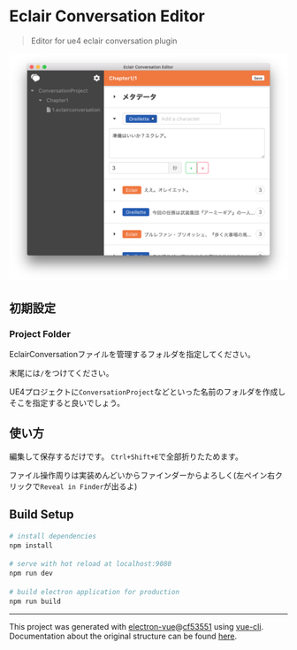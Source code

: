 # Eclair Conversation Editor

> Editor for ue4 eclair conversation plugin

<img src="Images/1.png">

## 初期設定

### Project Folder
EclairConversationファイルを管理するフォルダを指定してください。  

末尾には`/`をつけてください。

UE4プロジェクトに`ConversationProject`などといった名前のフォルダを作成しそこを指定すると良いでしょう。

## 使い方
編集して保存するだけです。
`Ctrl+Shift+E`で全部折りたためます。

ファイル操作周りは実装めんどいからファインダーからよろしく(左ペイン右クリックで`Reveal in Finder`が出るよ)

## Build Setup

``` bash
# install dependencies
npm install

# serve with hot reload at localhost:9080
npm run dev

# build electron application for production
npm run build


```

---

This project was generated with [electron-vue](https://github.com/SimulatedGREG/electron-vue)@[cf53551](https://github.com/SimulatedGREG/electron-vue/tree/cf53551a209b49220525e7de80f1c541d7096aef) using [vue-cli](https://github.com/vuejs/vue-cli). Documentation about the original structure can be found [here](https://simulatedgreg.gitbooks.io/electron-vue/content/index.html).

